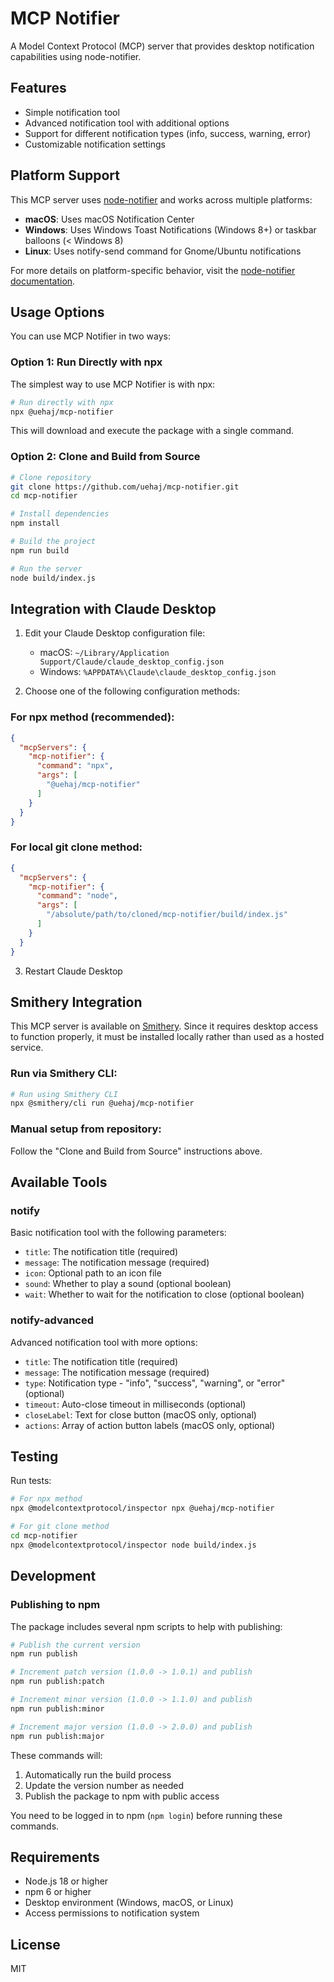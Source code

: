 # MCP Notifier

A Model Context Protocol (MCP) server that provides desktop notification capabilities using node-notifier.

## Features

- Simple notification tool
- Advanced notification tool with additional options
- Support for different notification types (info, success, warning, error)
- Customizable notification settings

## Platform Support

This MCP server uses [node-notifier](https://www.npmjs.com/package/node-notifier) and works across multiple platforms:
- **macOS**: Uses macOS Notification Center
- **Windows**: Uses Windows Toast Notifications (Windows 8+) or taskbar balloons (< Windows 8)
- **Linux**: Uses notify-send command for Gnome/Ubuntu notifications

For more details on platform-specific behavior, visit the [node-notifier documentation](https://www.npmjs.com/package/node-notifier).

## Usage Options

You can use MCP Notifier in two ways:

### Option 1: Run Directly with npx

The simplest way to use MCP Notifier is with npx:

```bash
# Run directly with npx
npx @uehaj/mcp-notifier
```

This will download and execute the package with a single command.

### Option 2: Clone and Build from Source

```bash
# Clone repository
git clone https://github.com/uehaj/mcp-notifier.git
cd mcp-notifier

# Install dependencies
npm install

# Build the project
npm run build

# Run the server
node build/index.js
```

## Integration with Claude Desktop

1. Edit your Claude Desktop configuration file:
   - macOS: `~/Library/Application Support/Claude/claude_desktop_config.json`
   - Windows: `%APPDATA%\Claude\claude_desktop_config.json`

2. Choose one of the following configuration methods:

### For npx method (recommended):

```json
{
  "mcpServers": {
    "mcp-notifier": {
      "command": "npx",
      "args": [
        "@uehaj/mcp-notifier"
      ]
    }
  }
}
```

### For local git clone method:

```json
{
  "mcpServers": {
    "mcp-notifier": {
      "command": "node",
      "args": [
        "/absolute/path/to/cloned/mcp-notifier/build/index.js"
      ]
    }
  }
}
```

3. Restart Claude Desktop

## Smithery Integration

This MCP server is available on [Smithery](https://smithery.ai/server/@uehaj/mcp-notifier). Since it requires desktop access to function properly, it must be installed locally rather than used as a hosted service.

### Run via Smithery CLI:
```bash
# Run using Smithery CLI
npx @smithery/cli run @uehaj/mcp-notifier
```

### Manual setup from repository:
Follow the "Clone and Build from Source" instructions above.

## Available Tools

### notify

Basic notification tool with the following parameters:

- `title`: The notification title (required)
- `message`: The notification message (required)
- `icon`: Optional path to an icon file
- `sound`: Whether to play a sound (optional boolean)
- `wait`: Whether to wait for the notification to close (optional boolean)

### notify-advanced

Advanced notification tool with more options:

- `title`: The notification title (required)
- `message`: The notification message (required)
- `type`: Notification type - "info", "success", "warning", or "error" (optional)
- `timeout`: Auto-close timeout in milliseconds (optional)
- `closeLabel`: Text for close button (macOS only, optional)
- `actions`: Array of action button labels (macOS only, optional)

## Testing

Run tests:

```bash
# For npx method
npx @modelcontextprotocol/inspector npx @uehaj/mcp-notifier

# For git clone method
cd mcp-notifier
npx @modelcontextprotocol/inspector node build/index.js
```

## Development

### Publishing to npm

The package includes several npm scripts to help with publishing:

```bash
# Publish the current version
npm run publish

# Increment patch version (1.0.0 -> 1.0.1) and publish
npm run publish:patch

# Increment minor version (1.0.0 -> 1.1.0) and publish
npm run publish:minor

# Increment major version (1.0.0 -> 2.0.0) and publish
npm run publish:major
```

These commands will:
1. Automatically run the build process
2. Update the version number as needed
3. Publish the package to npm with public access

You need to be logged in to npm (`npm login`) before running these commands.

## Requirements

- Node.js 18 or higher
- npm 6 or higher
- Desktop environment (Windows, macOS, or Linux)
- Access permissions to notification system

## License

MIT
